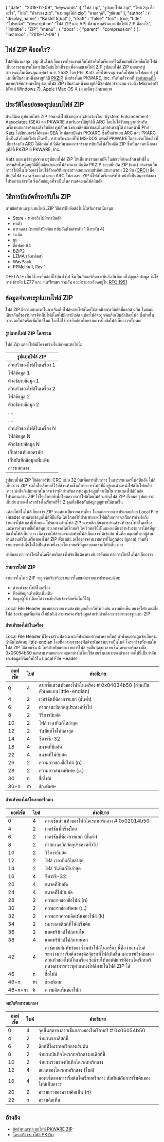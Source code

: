 {
  "date" : "2019-12-09",
  "keywords" :[ "ไฟล์ zip", "รูปแบบไฟล์ zip", "ไฟล์ zip คืออะไร", "ไฟล์", "ตัวอย่าง zip", "นามสกุลไฟล์ zip", "นามสกุล", "รูปแบบ" ],
  "author" : {
    "display_name" : "Kashif Iqbal"
},
  "draft" : "false",
  "toc" : true,
  "title" :"ไปรษณีย์",
  "description":"ไฟล์ ZIP และ API ที่สามารถสร้างและเปิดไฟล์ ZIP คืออะไร",
  "linktitle" : "ZIP",
  "menu" : {
    "docs" : {
      "parent" : "compression"
}
},
  "lastmod" : "2019-12-09"
}

## ไฟล์ ZIP คืออะไร? ##

ไฟล์ที่มีนามสกุล .zip เป็นไฟล์เก็บถาวรที่สามารถเก็บไฟล์หรือไดเร็กทอรีได้ตั้งแต่หนึ่งไฟล์ขึ้นไป ไฟล์เก็บถาวรสามารถใช้การบีบอัดกับไฟล์ที่รวมเพื่อลดขนาดไฟล์ ZIP รูปแบบไฟล์ ZIP เผยแพร่สู่สาธารณะในเดือนกุมภาพันธ์ พ.ศ. 2532 โดย Phil Katz เพื่อให้บรรลุการเก็บไฟล์และโฟลเดอร์ รูปแบบนี้เป็นส่วนหนึ่งของยูทิลิตี [PKZIP](https://www.pkware.com/pkzip) ซึ่งสร้างโดย PKWARE, Inc. ทันทีหลังจากที่ [ข้อกำหนดที่มี](https://pkware.cachefly.net/webdocs/casestudies/APPNOTE.TXT) หลายบริษัทกำหนดให้รูปแบบไฟล์ ZIP เป็นส่วนหนึ่งของยูทิลิตี้ซอฟต์แวร์ของตน รวมถึง Microsoft (ตั้งแต่ Windows 7), Apple (Mac OS X ) และอื่นๆ อีกมากมาย

## ประวัติโดยย่อของรูปแบบไฟล์ ZIP

ประวัติของรูปแบบไฟล์ ZIP ย้อนหลังไปถึงเหตุการณ์ฟ้องร้องโดย System Enhancement Associates (SEA) ต่อ PKWARE สำหรับการใช้ยูทิลิตี้ ARC โดยไม่ได้รับอนุญาตสำหรับเครื่องหมายการค้าและลิขสิทธิ์ของรูปลักษณ์ของผลิตภัณฑ์และอินเทอร์เฟซผู้ใช้ ก่อนหน้านี้ Phil Katz ได้เขียนซอร์สโค้ดของ SEA ใหม่และเปิดตัว PKXARC ซึ่งเป็นตัวแยก ARC และ PKARC ซึ่งเป็นตัวบีบอัดไฟล์ เป็นฟรีแวร์สำหรับระบบที่ใช้ MS-DOS แพ้คดี PKWARE ไม่สามารถใช้อะไรที่เกี่ยวข้องกับ ARC ได้อีกต่อไป นี่คือที่มาของการสร้างการบีบอัดไฟล์ใหม่ชื่อ ZIP ซึ่งเป็นส่วนหนึ่งของยูทิลิตี้ PKZIP ที่ PKWARE, Inc.

Katz เผยแพร่ข้อมูลจำเพาะรูปแบบไฟล์ ZIP ให้เป็นสาธารณสมบัติ ในขณะที่ยังคงรักษาสิทธิ์ในกรรมสิทธิ์เหนือยูทิลิตี้บีบอัดและแยกไฟล์ของเขา นั่นคือ PKZIP ระบบบีบอัด ZIP (และ) สามารถเก็บถาวรไฟล์ในโฟลเดอร์โดยใช้อัลกอริทึมการตรวจสอบความซ้ำซ้อนแบบวนรอบ 32 บิต ([CRC](https://en.wikipedia.org/wiki/Cyclic_redundancy_check)) เพื่อบีบอัดไฟล์ ขนาด ซึ่งแตกต่างจาก ARC โฟลเดอร์ .ZIP มีไฟล์ไดเร็กทอรีที่ทำหน้าที่เป็นสมุดรหัสของโปรแกรมเข้ารหัส ซึ่งเก็บข้อมูลที่จำเป็นในการแสดงผลไฟล์บีบอัด

## วิธีการบีบอัดที่รองรับใน ZIP

ตามข้อกำหนดรูปแบบไฟล์ .ZIP วิธีการบีบอัดต่อไปนี้ได้รับการสนับสนุน

* Store - หมายถึงไม่มีการบีบอัด
* หดตัว
* การลดลง (หมายถึงปัจจัยการบีบอัดตั้งแต่ระดับ 1 ถึงระดับ 4)
* ระเบิด
* ยุบ
* ดีแฟลต 64
* BZIP2
* LZMA (อีเอฟเอส)
* WavPack
* PPMd รุ่น I, Rev 1

DEFLATE เป็นวิธีการบีบอัดที่ใช้กันทั่วไป ซึ่งเป็นอัลกอริทึมการบีบอัดวันที่แบบไม่สูญเสียข้อมูล ซึ่งใช้การเข้ารหัส LZ77 และ Huffman ร่วมกัน และมีรายละเอียดอยู่ใน [RFC 1951](https://tools.ietf.org/html/rfc1951)

## ข้อมูลจำเพาะรูปแบบไฟล์ ZIP

ไฟล์ ZIP มีความสามารถในการจัดเก็บไฟล์หลายไฟล์โดยใช้เทคนิคการบีบอัดที่แตกต่างกัน ในขณะเดียวกันก็รองรับการจัดเก็บไฟล์โดยไม่มีการบีบอัด แต่ละไฟล์จะถูกจัดเก็บ/บีบอัดทีละไฟล์ ซึ่งช่วยในการแตกไฟล์หรือเพิ่มไฟล์ใหม่ โดยไม่ใช้การบีบอัดหรือคลายการบีบอัดไฟล์เก็บถาวรทั้งหมด

### รูปแบบไฟล์ ZIP โดยรวม

ไฟล์ Zip แต่ละไฟล์มีโครงสร้างในลักษณะต่อไปนี้:


|รูปแบบไฟล์ ZIP
---|
|ส่วนหัวของไฟล์ในเครื่อง 1
|ไฟล์ข้อมูล 1
|ตัวอธิบายข้อมูล 1
|ส่วนหัวของไฟล์ในเครื่อง 2
|ไฟล์ข้อมูล 2
|ตัวอธิบายข้อมูล 2
| ....
| ....
| ส่วนหัวของไฟล์ในเครื่อง N
|ไฟล์ข้อมูล N
|ตัวอธิบายข้อมูล N
| เก็บส่วนหัวถอดรหัส
| เก็บบันทึกข้อมูลเพิ่มเติม
|สารบบกลาง

รูปแบบไฟล์ ZIP ใช้อัลกอริทึม CRC แบบ 32 บิตเพื่อการเก็บถาวร ในการเรนเดอร์ไฟล์บีบอัด ไฟล์เก็บถาวร ZIP จะเก็บไดเร็กทอรีไว้ที่ส่วนท้ายซึ่งเก็บรายการไฟล์ที่มีอยู่และตำแหน่งไฟล์ในไฟล์เก็บถาวร ดังนั้นจึงมีบทบาทในการเข้ารหัสสำหรับการห่อหุ้มข้อมูลที่จำเป็นในการแสดงไฟล์บีบอัด โปรแกรมอ่าน ZIP ใช้ไดเร็กทอรีเพื่อโหลดรายการไฟล์โดยไม่ต้องอ่านไฟล์ ZIP ทั้งหมด รูปแบบจะเก็บสำเนาของโครงสร้างไดเร็กทอรีไว้ 2 ชุดเพื่อป้องกันข้อมูลสูญหายได้มากขึ้น

แต่ละไฟล์ในไฟล์เก็บถาวร ZIP จะแสดงเป็นรายการเดี่ยว โดยแต่ละรายการประกอบด้วย Local File Header ตามด้วยข้อมูลไฟล์ที่บีบอัด ไดเร็กทอรีที่ส่วนท้ายของไฟล์เก็บถาวรจะเก็บการอ้างอิงถึงรายการไฟล์เหล่านี้ทั้งหมด โปรแกรมอ่านไฟล์ ZIP ควรหลีกเลี่ยงการอ่านส่วนหัวของไฟล์ในเครื่อง และควรอ่านรายชื่อไฟล์ทุกประเภทจากไดเร็กทอรี ไดเร็กทอรีนี้เป็นแหล่งเดียวสำหรับรายการไฟล์ที่ถูกต้องในไฟล์เก็บถาวร เนื่องจากไฟล์สามารถต่อท้ายไฟล์เก็บถาวรได้เช่นกัน นั่นคือเหตุผลที่หากผู้อ่านอ่านส่วนหัวในเครื่องของไฟล์ ZIP ตั้งแต่ต้น เครื่องอาจอ่านรายการที่ไม่ถูกต้อง (ถูกลบ) รวมทั้งรายการเหล่านั้นไม่ได้เป็นส่วนหนึ่งของไดเรกทอรีที่ถูกลบออกจากไฟล์เก็บถาวร

ลำดับของรายการไฟล์ในไดเร็กทอรีกลางไม่จำเป็นต้องตรงกับลำดับของรายการไฟล์ในไฟล์เก็บถาวร

### รายการไฟล์ ZIP

รายการในไฟล์ ZIP จะถูกจัดเรียงทีละรายการโดยแต่ละรายการประกอบด้วย:

* ส่วนหัวของไฟล์ในเครื่อง
* ฟิลด์ข้อมูลเพิ่มเติมเพิ่มเติม
* ข้อมูลผู้ใช้ (เลือกได้ว่าจะบีบอัด/เข้ารหัสหรือไม่ก็ได้)

Local File Header ของแต่ละรายการแสดงข้อมูลเกี่ยวกับไฟล์ เช่น ความคิดเห็น ขนาดไฟล์ และชื่อไฟล์ ช่องข้อมูลเพิ่มเติม (ไม่บังคับ) สามารถรองรับข้อมูลสำหรับตัวเลือกการขยายของรูปแบบ ZIP

#### ส่วนหัวของไฟล์ในเครื่อง

Local File Header มีโครงสร้างฟิลด์เฉพาะที่ประกอบด้วยค่าหลายไบต์ ค่าทั้งหมดจะถูกจัดเก็บตามลำดับไบต์แบบ little-endian โดยที่ความยาวของฟิลด์จะนับความยาวเป็นไบต์ โครงสร้างทั้งหมดในไฟล์ ZIP ใช้ลายเซ็น 4 ไบต์สำหรับแต่ละรายการไฟล์ จุดสิ้นสุดของลายเซ็นไดเรกทอรีกลางคือ 0x06054b50 และสามารถแยกความแตกต่างได้โดยใช้ลายเซ็นเฉพาะของตัวเอง ต่อไปนี้เป็นลำดับของข้อมูลที่จัดเก็บไว้ใน Local File Header


|ออฟเซ็ต|ไบต์|คำอธิบาย
---|---|---|
|0|4|ลายเซ็นส่วนหัวของไฟล์ในเครื่อง # 0x04034b50 (อ่านเป็นตัวเลขแบบ little-endian)
|4|2|เวอร์ชันที่ต้องการแยก (ขั้นต่ำ)
|6|2|ค่าสถานะบิตวัตถุประสงค์ทั่วไป
|8|2|วิธีการบีบอัด
|10|2|ไฟล์ เวลาที่แก้ไขล่าสุด
|12|2|วันที่แก้ไขไฟล์ล่าสุด
|14|4|ซีอาร์ซี-32
|18|4|ขนาดที่บีบอัด
|22|4|ขนาดที่ไม่บีบอัด
|26|2|ความยาวของชื่อไฟล์ (n)
|28|2|ความยาวสนามพิเศษ (ม.)
|30|n|ชื่อไฟล์
|30+n|m|ช่องพิเศษ

#### ส่วนหัวของไฟล์ไดเรกทอรีกลาง


|ออฟเซ็ต|ไบต์|คำอธิบาย
---|---|---|
|0|4|ลายเซ็นส่วนหัวของไฟล์ไดเรกทอรีกลาง # 0x02014b50
|4|2|เวอร์ชันที่สร้างโดย
|6|2|เวอร์ชันที่ต้องการแยก (ขั้นต่ำ)
|8|2|ค่าสถานะบิตวัตถุประสงค์ทั่วไป
|10|2|วิธีการบีบอัด
|12|2|ไฟล์ เวลาที่แก้ไขล่าสุด
|14|2|ไฟล์ วันที่แก้ไขล่าสุด
|16|4|ซีอาร์ซี-32
|20|4|ขนาดที่บีบอัด
|24|4|ขนาดที่ไม่บีบอัด
|28|2|ความยาวของชื่อไฟล์ (n)
|30|2|ความยาวช่องพิเศษ (ม.)
|32|2|ความยาวความคิดเห็นของไฟล์ (k)
|34|2|หมายเลขดิสก์ที่ไฟล์เริ่มต้น
|36|2|แอตทริบิวต์ไฟล์ภายใน
|38|4|แอตทริบิวต์ไฟล์ภายนอก
|42|4|ค่าชดเชยสัมพัทธ์ของส่วนหัวไฟล์ในเครื่อง นี่คือจำนวนไบต์ระหว่างการเริ่มต้นของดิสก์แรกที่ไฟล์เกิดขึ้น และการเริ่มต้นของส่วนหัวของไฟล์ในเครื่อง ซึ่งช่วยให้ซอฟต์แวร์ที่อ่านไดเร็กทอรีกลางสามารถระบุตำแหน่งไฟล์ภายในไฟล์ ZIP ได้
|46|n|ชื่อไฟล์
|46+n|m|ช่องพิเศษ
|46+n+m|k|ความคิดเห็นของไฟล์

#### จบบันทึกสารบบกลาง


|ออฟเซ็ต|ไบต์|คำอธิบาย
---|---|---|
|0|4|จุดสิ้นสุดของลายเซ็นกลางของไดเร็กทอรี # 0x06054b50
|4|2|จำนวนของดิสก์นี้
|6|2|ดิสก์ที่ไดเรกทอรีกลางเริ่มต้น
|8|2|จำนวนบันทึกไดเรกทอรีกลางบนดิสก์นี้
|10|2|จำนวนรวมของบันทึกไดเรกทอรีกลาง
|12|4|ขนาดของไดเรกทอรีกลาง (ไบต์)
|16|4|ออฟเซ็ตของการเริ่มต้นไดเร็กทอรีกลาง สัมพันธ์กับการเริ่มต้นของไฟล์เก็บถาวร
|20|2|ความยาวของความคิดเห็น (n)
|22|n|ความคิดเห็น

## อ้างอิง

* [ข้อกำหนดรูปแบบไฟล์ PKWARE ZIP](https://pkware.cachefly.net/webdocs/casestudies/APPNOTE.TXT)
* [โครงสร้างของไฟล์ PKZip](https://users.cs.jmu.edu/buchhofp/forensics/formats/pkzip-printable.html)
